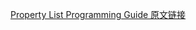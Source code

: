 [Property List Programming Guide 原文链接](https://developer.apple.com/library/content/documentation/Cocoa/Conceptual/PropertyLists/Introduction/Introduction.html#//apple_ref/doc/uid/10000048i)